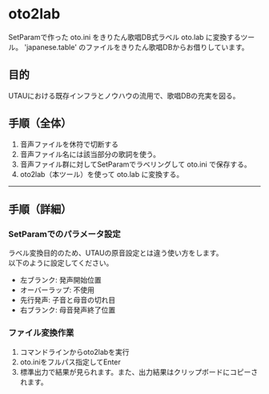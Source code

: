 # oto2lab

SetParamで作った oto.ini をきりたん歌唱DB式ラベル oto.lab に変換するツール。
'japanese.table' のファイルをきりたん歌唱DBからお借りしています。

## 目的

UTAUにおける既存インフラとノウハウの流用で、歌唱DBの充実を図る。

## 手順（全体）

1.  音声ファイルを休符で切断する
2.  音声ファイル名には該当部分の歌詞を使う。
3.  音声ファイル群に対してSetParamでラベリングして oto.ini で保存する。
4.  oto2lab（本ツール）を使って oto.lab に変換する。

* * *

## 手順（詳細）

### SetParamでのパラメータ設定

ラベル変換目的のため、UTAUの原音設定とは違う使い方をします。  
以下のように設定してください。

-   左ブランク: 発声開始位置
-   オーバーラップ: 不使用
-   先行発声: 子音と母音の切れ目
-   右ブランク: 母音発声終了位置

### ファイル変換作業

<!---実装目標
1. oto.ini を oto2lab.py にドラッグ&ドロップ。（ini, txt, lab対応）
2.  oto.iniをフルパス指定してEnter
3.  oto.ini と同じフォルダに oto_yyyyMMdd_hhmmss.lab ファイルが生成されます。
-->

1.  コマンドラインからoto2labを実行
2.  oto.iniをフルパス指定してEnter
3.  標準出力で結果が見られます。また、出力結果はクリップボードにコピーされます。
